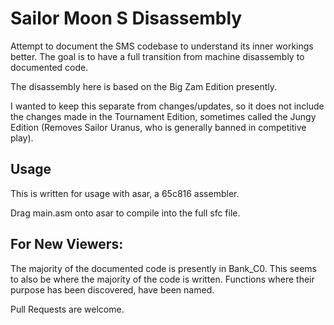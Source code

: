 # Sailor Moon S Disassembly

Attempt to document the SMS codebase to understand its inner workings better. The goal is to have a full transition from machine disassembly to documented code.

The disassembly here is based on the Big Zam Edition presently.

I wanted to keep this separate from changes/updates, so it does not include the changes made in the Tournament Edition, sometimes called the Jungy Edition (Removes Sailor Uranus, who is generally banned in competitive play).


## Usage
This is written for usage with asar, a 65c816 assembler. 

Drag main.asm onto asar to compile into the full sfc file. 

## For New Viewers:
The majority of the documented code is presently in Bank_C0. This seems to also be where the majority of the code is written. Functions where their purpose has been discovered, have been named.

Pull Requests are welcome.

